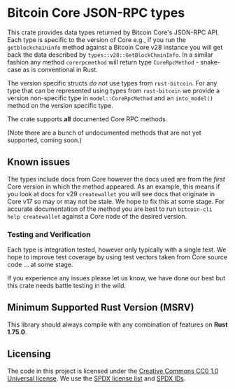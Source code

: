 # Bitcoin Core JSON-RPC types

This crate provides data types returned by Bitcoin Core's JSON-RPC API. Each type is specific to the
version of Core e.g., if you run the `getblockchaininfo` method against a Bitcoin Core v28 instance
you will get back the data described by `types::v28::GetBlockChainInfo`. In a similar fashion any
method `corerpcmethod` will return type `CoreRpcMethod` - snake-case as is conventional in Rust.

The version specific structs _do not_ use types from `rust-bitcoin`. For any type that can be
represented using types from `rust-bitcoin` we provide a version non-specific type in
`model::CoreRpcMethod` and an `into_model()` method on the version specific type.

The crate supports **all** documented Core RPC methods.

(Note there are a bunch of undocumented methods that are not yet supported, coming soon.)

## Known issues

The types include docs from Core however the docs used are from the _first_ Core version in which
the method appeared. As an example, this means if you look at docs for v29 `createwallet` you will
see docs that originate in Core v17 so may or may not be stale. We hope to fix this at some stage.
For accurate documentation of the method you are best to run `bitcoin-cli help createwallet` against
a Core node of the desired version.

### Testing and Verification

Each type is integration tested, however only typically with a single test. We hope to improve
test coverage by using test vectors taken from Core source code ... at some stage.

If you experience any issues please let us know, we have done our best but this crate needs battle
testing in the wild.

## Minimum Supported Rust Version (MSRV)

This library should always compile with any combination of features on **Rust 1.75.0**.

## Licensing

The code in this project is licensed under the [Creative Commons CC0 1.0 Universal license](LICENSE).
We use the [SPDX license list](https://spdx.org/licenses/) and [SPDX IDs](https://spdx.dev/ids/).
